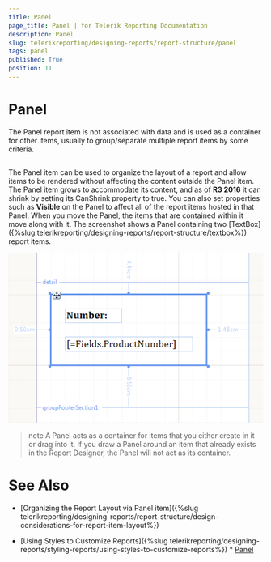 ```yaml
---
title: Panel
page_title: Panel | for Telerik Reporting Documentation
description: Panel
slug: telerikreporting/designing-reports/report-structure/panel
tags: panel
published: True
position: 11
---
```


# Panel



The Panel report item is not associated with data and is used as a container for other items, usually to group/separate multiple report items by some criteria. 

## 

The Panel item can be used to organize the layout of a report and allow items to be rendered without affecting the content outside the Panel item.           The Panel item grows to accommodate its content, and as of __R3 2016__  it can shrink by setting its CanShrink property to true.           You can also set properties such as __Visible__  on the Panel to affect all of the report items hosted in that Panel.           When you move the Panel, the items that are contained within it move along with it. The           screenshot shows a Panel containing two [TextBox]({%slug telerikreporting/designing-reports/report-structure/textbox%}) report items.           

  ![](images/Panel.png)

>note A Panel acts as a container for items that you either create in it or drag into it. If you draw a Panel around an item that already exists in the Report Designer,             the Panel will not act as its container.           

# See Also

 * [Organizing the Report Layout via Panel item]({%slug telerikreporting/designing-reports/report-structure/design-considerations-for-report-item-layout%})

 * [Using Styles to Customize Reports]({%slug telerikreporting/designing-reports/styling-reports/using-styles-to-customize-reports%}) * [Panel](/reporting/api/Telerik.Reporting.Panel) 
